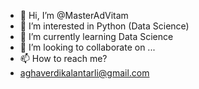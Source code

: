 - 👋 Hi, I’m @MasterAdVitam
- 👀 I’m interested in Python (Data Science)
- 🌱 I’m currently learning Data Science
- 💞️ I’m looking to collaborate on ...
- 📫 How to reach me?
- aghaverdikalantarli@gmail.com

<!---
MasterAdVitam/MasterAdVitam is a ✨ special ✨ repository because its `README.md` (this file) appears on your GitHub profile.
You can click the Preview link to take a look at your changes.
--->
